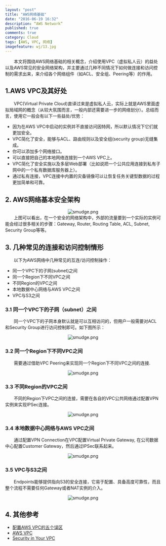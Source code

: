```yaml
---
layout: "post"
title: "AWS网络基础"
date: "2016-06-19 16:32"
description: “AWS Network”
published: true
comments: true
category: Cloud
tags: [AWS, VPC, 网络]
imagefeature: wj/13.jpg
---
```

&emsp;&emsp;本文将围绕AWS网络基础的相关概念，介绍使用VPC（虚拟私人云）的益处以及AWS常见的安全网络架构，并主要通过几种不同情况下如何做连接和访问控制的需求出来，来介绍各个网络组件（如ACL、安全组、Peering等）的作用。

<!--more-->

## 1.AWS VPC及其好处
&emsp;&emsp;VPC(Virtual Private Cloud)直译过来是虚拟私人云，实际上就是AWS里面虚拟局域网的概念（从较大氛围而言，一般内部还需要进一步的网络划分）。总结而言，使用它一般会有以下一些益处/优势：

- 因为在AWS VPC中启动的实例并不直接访问因特网，所以默认情况下它们就更加安全。
- VPC简化了安全，能够与ACL、路由规则以及安全组(security group)无缝集成。
- 你可以添加多个网络接口。
- 可以直接把自己的本地网络连接到一个AWS VPC上。
- VPC简化了安全实施以及多层Web部署（比如说把一个公共应用连接到私有子网中的一个私有数据库服务器上）。
- 通过私有连接，VPC连接中内置的灾备镜像可以让恢复任务关键型数据的过程更加简单和可靠。

## 2. AWS网络基本安全架构
<center><img class="center" src="{{ site.url }}/images/2016/aws-n1.png" alt="smudge.png"></center>
&emsp;&emsp;上图可以看出，在一个安全的网络架构中，外部的流量要到一个实际的实例可能会经过很多相关的步骤：Gateway, Router, Routing Table, ACL, Subnet, Security Group等等。

## 3. 几种常见的连接和访问控制情形
&emsp;&emsp;以下为AWS网络中几种常见的互连/访问控制操作：

- 同一个VPC下的子网(subnet)之间
- 同一个Region下不同VPC之间
- 不同Region的VPC之间
- 本地数据中心网络与AWS VPC之间
- VPC与S3之间

### 3.1 同一个VPC下的子网（subnet）之间
&emsp;&emsp;同一个VPC下的子网本身默认就是可以互相访问的，但用户一般需要对ACL和Security Group进行访问控制即可。如下图所示：
<center><img class="center" src="{{ site.url }}/images/2016/aws-n2.png" alt="smudge.png"></center>

### 3.2 同一个Region下不同VPC之间
&emsp;&emsp;需要通过借助VPC Peering来实现同一个Region下不同VPC之间的连接.
<center><img class="center" src="{{ site.url }}/images/2016/aws-n3.png" alt="smudge.png"></center>

### 3.3 不同Region的VPC之间
&emsp;&emsp;不同的Region下VPC之间的连接，需要在各自的VPC公共网络通过配置VPN 实例来实现IPSec连接。
<center><img class="center" src="{{ site.url }}/images/2016/aws-n4.png" alt="smudge.png"></center>

### 3.4 本地数据中心网络与AWS VPC之间
&emsp;&emsp;通过配置VPN Connection在VPC配置Virtual Private Gateway, 在公司数据中心配置Customer Gateway，然后通过IPSec联系起来。
<center><img class="center" src="{{ site.url }}/images/2016/aws-n5.png" alt="smudge.png"></center>

### 3.5 VPC与S3之间
&emsp;&emsp;Endpoints能够提供指向S3的安全连接，它易于配置、具备高度可靠性，而且整个流程不需要任何Gateway或者NAT实例的介入。
<center><img class="center" src="{{ site.url }}/images/2016/aws-n6.png" alt="smudge.png"></center>

## 4. 其他参考

- [配置AWS VPC的五个误区](http://yaowenjie.github.io/cloud/VPC-5-mistakes)
- [AWS VPC](https://aws.amazon.com/vpc/)
- [Security in Your VPC](http://docs.aws.amazon.com/AmazonVPC/latest/UserGuide/VPC_Security.html)
